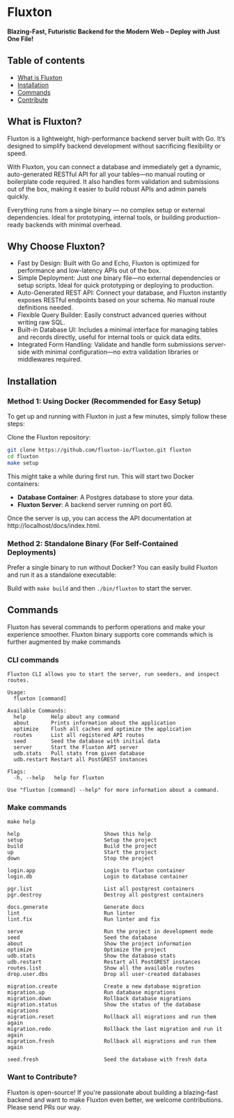 # Fluxton
**Blazing-Fast, Futuristic Backend for the Modern Web – Deploy with Just One File!**

## Table of contents
- [What is Fluxton](#what-is-fluxton)
- [Installation](#installation)
- [Commands](#commands)
- [Contribute](#want-to-contribute)

## What is Fluxton?
Fluxton is a lightweight, high-performance backend server built with Go. It’s designed to simplify backend development without sacrificing flexibility or speed.

With Fluxton, you can connect a database and immediately get a dynamic, auto-generated RESTful API for all your tables—no manual routing or boilerplate code required. It also handles form validation and submissions out of the box, making it easier to build robust APIs and admin panels quickly.

Everything runs from a single binary — no complex setup or external dependencies. Ideal for prototyping, internal tools, or building production-ready backends with minimal overhead.

## Why Choose Fluxton?
- Fast by Design: Built with Go and Echo, Fluxton is optimized for performance and low-latency APIs out of the box.
- Simple Deployment: Just one binary file—no external dependencies or setup scripts. Ideal for quick prototyping or deploying to production.
- Auto-Generated REST API: Connect your database, and Fluxton instantly exposes RESTful endpoints based on your schema. No manual route definitions needed.
- Flexible Query Builder: Easily construct advanced queries without writing raw SQL.
- Built-in Database UI: Includes a minimal interface for managing tables and records directly, useful for internal tools or quick data edits.
- Integrated Form Handling: Validate and handle form submissions server-side with minimal configuration—no extra validation libraries or middlewares required.

## Installation

### Method 1: Using Docker (Recommended for Easy Setup)
To get up and running with Fluxton in just a few minutes, simply follow these steps:

Clone the Fluxton repository:
```bash
git clone https://github.com/fluxton-io/fluxton.git fluxton
cd fluxton
make setup
   ```
This might take a while during first run. This will start two Docker containers:

- **Database Container**: A Postgres database to store your data.
- **Fluxton Server**: A backend server running on port 80.

Once the server is up, you can access the API documentation at http://localhost/docs/index.html.

### Method 2: Standalone Binary (For Self-Contained Deployments)
Prefer a single binary to run without Docker? You can easily build Fluxton and run it as a standalone executable:

Build with `make build` and then `./bin/fluxton` to start the server.

## Commands
Fluxton has several commands to perform operations and make your experience smoother. Fluxton binary supports core commands which is further augmented by make commands

### CLI commands
```
Fluxton CLI allows you to start the server, run seeders, and inspect routes.

Usage:
  fluxton [command]

Available Commands:
  help        Help about any command
  about       Prints information about the application
  optimize    Flush all caches and optimize the application
  routes      List all registered API routes
  seed        Seed the database with initial data
  server      Start the Fluxton API server
  udb.stats   Pull stats from given database
  udb.restart Restart all PostGREST instances

Flags:
  -h, --help   help for fluxton

Use "fluxton [command] --help" for more information about a command.
```

### Make commands
```
make help

help                           Shows this help
setup                          Setup the project
build                          Build the project
up                             Start the project
down                           Stop the project

login.app                      Login to fluxton container
login.db                       Login to database container

pgr.list                       List all postgrest containers
pgr.destroy                    Destroy all postgrest containers

docs.generate                  Generate docs
lint                           Run linter
lint.fix                       Run linter and fix

serve                          Run the project in development mode
seed                           Seed the database
about                          Show the project information
optimize                       Optimize the project
udb.stats                      Show the database stats
udb.restart                    Restart all PostGREST instances
routes.list                    Show all the available routes
drop.user.dbs                  Drop all user-created databases

migration.create               Create a new database migration
migration.up                   Run database migrations
migration.down                 Rollback database migrations
migration.status               Show the status of the database migrations
migration.reset                Rollback all migrations and run them again
migration.redo                 Rollback the last migration and run it again
migration.fresh                Rollback all migrations and run them again

seed.fresh                     Seed the database with fresh data
```

### Want to Contribute?
Fluxton is open-source! If you're passionate about building a blazing-fast backend and want to make Fluxton even better, we welcome contributions. Please send PRs our way.
